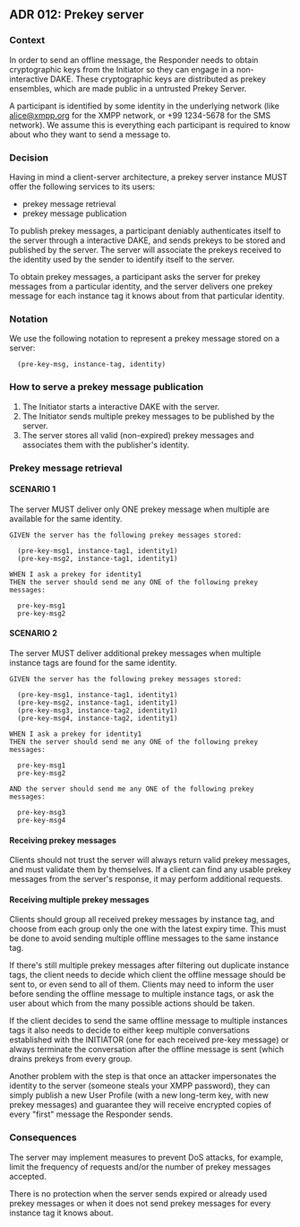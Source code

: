 ## ADR 012: Prekey server

### Context

In order to send an offline message, the Responder needs to obtain cryptographic
keys from the Initiator so they can engage in a non-interactive DAKE. These
cryptographic keys are distributed as prekey ensembles, which are made public in
a untrusted Prekey Server.

A participant is identified by some identity in the underlying network (like
alice@xmpp.org for the XMPP network, or +99 1234-5678 for the SMS network).
We assume this is everything each participant is required to know about who they
want to send a message to.

### Decision

Having in mind a client-server architecture, a prekey server instance MUST offer
the following services to its users:

- prekey message retrieval
- prekey message publication

To publish prekey messages, a participant deniably authenticates itself to the
server through a interactive DAKE, and sends prekeys to be stored and published
by the server. The server will associate the prekeys received to the identity
used by the sender to identify itself to the server.

To obtain prekey messages, a participant asks the server for prekey messages
from a particular identity, and the server delivers one prekey message for each
instance tag it knows about from that particular identity.

### Notation

We use the following notation to represent a prekey message stored on a server:

      (pre-key-msg, instance-tag, identity)

### How to serve a prekey message publication

1. The Initiator starts a interactive DAKE with the server.
2. The Initiator sends multiple prekey messages to be published by the server.
3. The server stores all valid (non-expired) prekey messages and associates them
   with the publisher's identity.

### Prekey message retrieval

#### SCENARIO 1

The server MUST deliver only ONE prekey message when multiple are available for
the same identity.

    GIVEN the server has the following prekey messages stored:

      (pre-key-msg1, instance-tag1, identity1)
      (pre-key-msg2, instance-tag1, identity1)

    WHEN I ask a prekey for identity1
    THEN the server should send me any ONE of the following prekey messages:

      pre-key-msg1
      pre-key-msg2


#### SCENARIO 2

The server MUST deliver additional prekey messages when multiple instance tags
are found for the same identity.

    GIVEN the server has the following prekey messages stored:

      (pre-key-msg1, instance-tag1, identity1)
      (pre-key-msg2, instance-tag1, identity1)
      (pre-key-msg3, instance-tag2, identity1)
      (pre-key-msg4, instance-tag2, identity1)

    WHEN I ask a prekey for identity1
    THEN the server should send me any ONE of the following prekey messages:

      pre-key-msg1
      pre-key-msg2

    AND the server should send me any ONE of the following prekey messages:

      pre-key-msg3
      pre-key-msg4

#### Receiving prekey messages

Clients should not trust the server will always return valid prekey messages,
and must validate them by themselves. If a client can find any usable prekey
messages from the server's response, it may perform additional requests.

#### Receiving multiple prekey messages

Clients should group all received prekey messages by instance tag, and choose
from each group only the one with the latest expiry time. This must be done to
avoid sending multiple offline messages to the same instance tag.

If there's still multiple prekey messages after filtering out duplicate
instance tags, the client needs to decide which client the offline message
should be sent to, or even send to all of them. Clients may need to inform
the user before sending the offline message to multiple instance tags, or ask
the user about which from the many possible actions should be taken.

If the client decides to send the same offline message to multiple instances
tags it also needs to decide to either keep multiple conversations established
with the INITIATOR (one for each received pre-key message) or always terminate
the conversation after the offline message is sent (which drains prekeys from
every group.

Another problem with the step is that once an attacker impersonates the identity
to the server (someone steals your XMPP password), they can simply publish a new
User Profile (with a new long-term key, with new prekey messages) and guarantee
they will receive encrypted copies of every "first" message the Responder sends.

### Consequences

The server may implement measures to prevent DoS attacks, for example, limit the
frequency of requests and/or the number of prekey messages accepted.

There is no protection when the server sends expired or already used prekey
messages or when it does not send prekey messages for every instance tag it
knows about.
